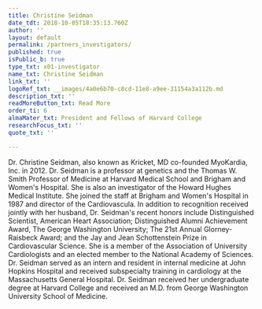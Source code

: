 ```yaml
---
title: Christine Seidman
date_tdt: 2018-10-05T18:35:13.760Z
author: ''
layout: default
permalink: /partners_investigators/
published: true
isPublic_b: true
type_txt: x01-investigator
name_txt: Christine Seidman
link_txt: ''
logoRef_txt: __images/4a0e6b70-c8cd-11e8-a9ee-31154a3a112b.md
description_txt: ''
readMoreButton_txt: Read More
order_ti: 6
almaMater_txt: President and Fellows of Harvard College
researchFocus_txt: ''
quote_txt: ''

---
```



Dr. Christine Seidman, also known as Kricket, MD co-founded MyoKardia, Inc. in 2012. Dr. Seidman is a professor at genetics and the Thomas W. Smith Professor of Medicine at Harvard Medical School and Brigham and Women's Hospital. She is also an investigator of the Howard Hughes Medical Institute. She joined the staff at Brigham and Women's Hospital in 1987 and director of the Cardiovascula. In addition to recognition received jointly with her husband, Dr. Seidman's recent honors include Distinguished Scientist, American Heart Association; Distinguished Alumni Achievement Award, The George Washington University; The 21st Annual Glorney-Raisbeck Award; and the Jay and Jean Schottenstein Prize in Cardiovascular Science. She is a member of the Association of University Cardiologists and an elected member to the National Academy of Sciences. Dr. Seidman served as an intern and resident in internal medicine at John Hopkins Hospital and received subspecialty training in cardiology at the Massachusetts General Hospital. Dr. Seidman received her undergraduate degree at Harvard College and received an M.D. from George Washington University School of Medicine.


